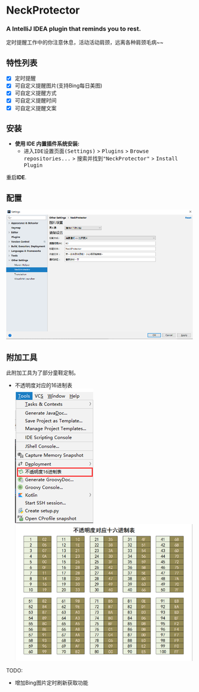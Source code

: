# NeckProtector
### A  IntelliJ IDEA plugin that reminds you to rest.

定时提醒工作中的你注意休息，活动活动肩颈，远离各种肩颈毛病~~


特性列表
----
* [x] 定时提醒
* [x] 可自定义提醒图片(支持Bing每日美图)
* [x] 可自定义提醒方式
* [x] 可自定义提醒时间
* [x] 可自定义提醒文案

安装
----
- **使用 IDE 内置插件系统安装:**
  - <kbd>进入IDE设置页面(Settings)</kbd> > <kbd>Plugins</kbd> > <kbd>Browse repositories...</kbd> > <kbd>搜索并找到"NeckProtector"</kbd> > <kbd>Install Plugin</kbd>

重启**IDE**.

配置
----
![setting](doc/settings.png)



附加工具
----
此附加工具为了部分童鞋定制。
- 不透明度对应的16进制表<br>
![opacity](doc/opacity.png)
![table](doc/table.png)


TODO:
- 增加Bing图片定时刷新获取功能
